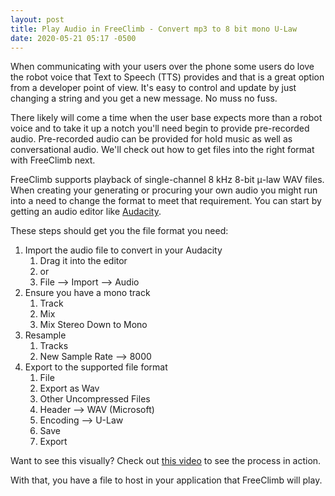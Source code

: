 ```yaml
---
layout: post
title: Play Audio in FreeClimb - Convert mp3 to 8 bit mono U-Law
date: 2020-05-21 05:17 -0500
---
```


When communicating with your users over the phone some users do love the robot voice that Text to Speech (TTS) provides and that is a great option from a developer point of view. It's easy to control and update by just changing a string and you get a new message. No muss no fuss.

There likely will come a time when the user base expects more than a robot voice and to take it up a notch you'll need begin to provide pre-recorded audio. Pre-recorded audio can be provided for hold music as well as conversational audio. We'll check out how to get files into the right format with FreeClimb next.

FreeClimb supports playback of single-channel 8 kHz 8-bit μ-law WAV files. When creating your generating or procuring your own audio you might run into a need to change the format to meet that requirement. You can start by getting an audio editor like [Audacity](https://www.audacityteam.org/).

These steps should get you the file format you need:
1. Import the audio file to convert in your Audacity
    1. Drag it into the editor
    1. or
    1. File --> Import --> Audio
1. Ensure you have a mono track
    1. Track
    1. Mix
    1. Mix Stereo Down to Mono
1. Resample
    1. Tracks
    1. New Sample Rate --> 8000
1. Export to the supported file format
    1. File
    1. Export as Wav
    1. Other Uncompressed Files
    1. Header --> WAV (Microsoft)
    1. Encoding --> U-Law
    1. Save
    1. Export

Want to see this visually?  Check out [this video](https://www.youtube.com/watch?v=CeiJtLs1mJ0) to see the process in action.

With that, you have a file to host in your application that FreeClimb will play.
